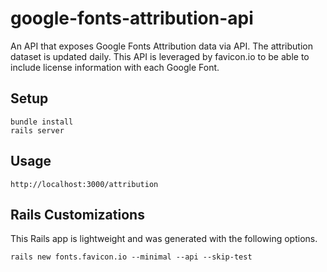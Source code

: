 # google-fonts-attribution-api

An API that exposes Google Fonts Attribution data via API. The attribution dataset is updated daily. This API is leveraged by favicon.io to be able to include license information with each Google Font.

## Setup

```
bundle install
rails server
```

## Usage

```
http://localhost:3000/attribution
```

## Rails Customizations

This Rails app is lightweight and was generated with the following options.

```
rails new fonts.favicon.io --minimal --api --skip-test
```

